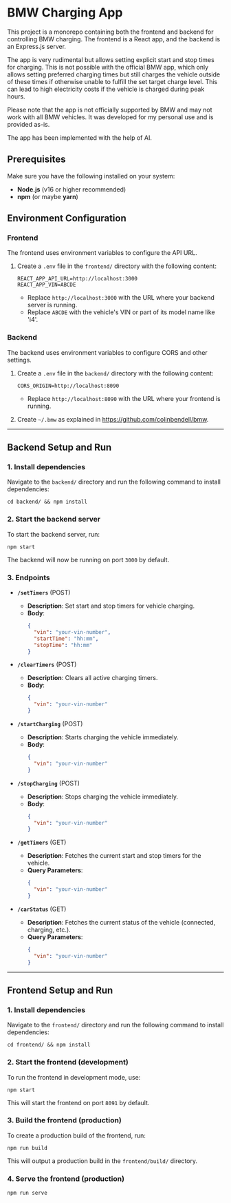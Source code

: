 # BMW Charging App

This project is a monorepo containing both the frontend and backend for controlling BMW charging. The frontend is a React app, and the backend is an Express.js server.

The app is very rudimental but allows setting explicit start and stop times for charging. This is not possible with the official BMW app, which only allows setting preferred charging times but still charges the vehicle outside of these times if otherwise unable to fulfill the set target charge level. This can lead to high electricity costs if the vehicle is charged during peak hours.

Please note that the app is not officially supported by BMW and may not work with all BMW vehicles. It was developed for my personal use and is provided as-is.

The app has been implemented with the help of AI.

## Prerequisites

Make sure you have the following installed on your system:

- **Node.js** (v16 or higher recommended)
- **npm** (or maybe **yarn**)

## Environment Configuration

### Frontend

The frontend uses environment variables to configure the API URL.

1. Create a `.env` file in the `frontend/` directory with the following content:

    ```
    REACT_APP_API_URL=http://localhost:3000
    REACT_APP_VIN=ABCDE
    ```

    - Replace `http://localhost:3000` with the URL where your backend server is running.
    - Replace `ABCDE` with the vehicle's VIN or part of its model name like 'i4'.

### Backend

The backend uses environment variables to configure CORS and other settings.

1. Create a `.env` file in the `backend/` directory with the following content:

    ```
    CORS_ORIGIN=http://localhost:8090
    ```

    - Replace `http://localhost:8090` with the URL where your frontend is running.

2. Create `~/.bmw` as explained in https://github.com/colinbendell/bmw.

---

## Backend Setup and Run

### 1. Install dependencies

Navigate to the `backend/` directory and run the following command to install dependencies:

`cd backend/ && npm install`

### 2. Start the backend server

To start the backend server, run:

`npm start`

The backend will now be running on port `3000` by default.

### 3. Endpoints

- **`/setTimers`** (POST)
  - **Description**: Set start and stop timers for vehicle charging.
  - **Body**:
    ```json
    {
      "vin": "your-vin-number",
      "startTime": "hh:mm",
      "stopTime": "hh:mm"
    }
    ```

- **`/clearTimers`** (POST)
  - **Description**: Clears all active charging timers.
  - **Body**:
    ```json
    {
      "vin": "your-vin-number"
    }
    ```

- **`/startCharging`** (POST)
  - **Description**: Starts charging the vehicle immediately.
  - **Body**:
    ```json
    {
      "vin": "your-vin-number"
    }
    ```

- **`/stopCharging`** (POST)
  - **Description**: Stops charging the vehicle immediately.
  - **Body**:
    ```json
    {
      "vin": "your-vin-number"
    }
    ```

- **`/getTimers`** (GET)
  - **Description**: Fetches the current start and stop timers for the vehicle.
  - **Query Parameters**:
    ```json
    {
      "vin": "your-vin-number"
    }
    ```

- **`/carStatus`** (GET)
  - **Description**: Fetches the current status of the vehicle (connected, charging, etc.).
  - **Query Parameters**:
    ```json
    {
      "vin": "your-vin-number"
    }
    ```

---

## Frontend Setup and Run

### 1. Install dependencies

Navigate to the `frontend/` directory and run the following command to install dependencies:

`cd frontend/ && npm install`

### 2. Start the frontend (development)

To run the frontend in development mode, use:

`npm start`

This will start the frontend on port `8091` by default.

### 3. Build the frontend (production)

To create a production build of the frontend, run:

`npm run build`

This will output a production build in the `frontend/build/` directory.

### 4. Serve the frontend (production)

`npm run serve`
